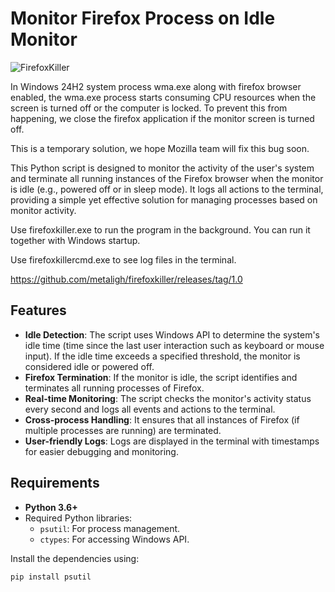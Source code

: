 # Monitor Firefox Process on Idle Monitor

![FirefoxKiller](https://i.ibb.co/6m2DRnS/ff.webp)

In Windows 24H2 system process wma.exe along with firefox browser enabled, the wma.exe process starts consuming CPU resources when the screen is turned off or the computer is locked. To prevent this from happening, we close the firefox application if the monitor screen is turned off.

This is a temporary solution, we hope Mozilla team will fix this bug soon.

This Python script is designed to monitor the activity of the user's system and terminate all running instances of the Firefox browser when the monitor is idle (e.g., powered off or in sleep mode). It logs all actions to the terminal, providing a simple yet effective solution for managing processes based on monitor activity.

Use firefoxkiller.exe to run the program in the background. You can run it together with Windows startup.

Use firefoxkillercmd.exe to see log files in the terminal.

https://github.com/metaligh/firefoxkiller/releases/tag/1.0

## Features

- **Idle Detection**: The script uses Windows API to determine the system's idle time (time since the last user interaction such as keyboard or mouse input). If the idle time exceeds a specified threshold, the monitor is considered idle or powered off.
- **Firefox Termination**: If the monitor is idle, the script identifies and terminates all running processes of Firefox.
- **Real-time Monitoring**: The script checks the monitor's activity status every second and logs all events and actions to the terminal.
- **Cross-process Handling**: It ensures that all instances of Firefox (if multiple processes are running) are terminated.
- **User-friendly Logs**: Logs are displayed in the terminal with timestamps for easier debugging and monitoring.

## Requirements

- **Python 3.6+**
- Required Python libraries:
  - `psutil`: For process management.
  - `ctypes`: For accessing Windows API.

Install the dependencies using:
```bash
pip install psutil
